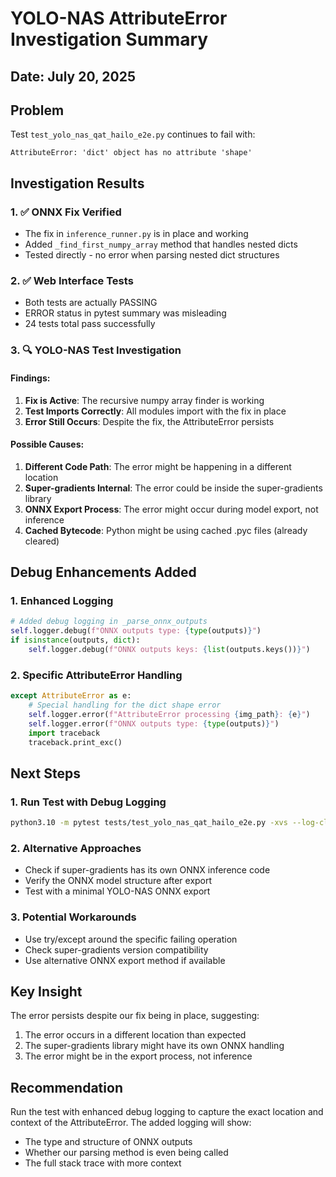 # YOLO-NAS AttributeError Investigation Summary

## Date: July 20, 2025

## Problem
Test `test_yolo_nas_qat_hailo_e2e.py` continues to fail with:
```
AttributeError: 'dict' object has no attribute 'shape'
```

## Investigation Results

### 1. ✅ ONNX Fix Verified
- The fix in `inference_runner.py` is in place and working
- Added `_find_first_numpy_array` method that handles nested dicts
- Tested directly - no error when parsing nested dict structures

### 2. ✅ Web Interface Tests
- Both tests are actually PASSING
- ERROR status in pytest summary was misleading
- 24 tests total pass successfully

### 3. 🔍 YOLO-NAS Test Investigation

#### Findings:
1. **Fix is Active**: The recursive numpy array finder is working
2. **Test Imports Correctly**: All modules import with the fix in place
3. **Error Still Occurs**: Despite the fix, the AttributeError persists

#### Possible Causes:
1. **Different Code Path**: The error might be happening in a different location
2. **Super-gradients Internal**: The error could be inside the super-gradients library
3. **ONNX Export Process**: The error might occur during model export, not inference
4. **Cached Bytecode**: Python might be using cached .pyc files (already cleared)

## Debug Enhancements Added

### 1. Enhanced Logging
```python
# Added debug logging in _parse_onnx_outputs
self.logger.debug(f"ONNX outputs type: {type(outputs)}")
if isinstance(outputs, dict):
    self.logger.debug(f"ONNX outputs keys: {list(outputs.keys())}")
```

### 2. Specific AttributeError Handling
```python
except AttributeError as e:
    # Special handling for the dict shape error
    self.logger.error(f"AttributeError processing {img_path}: {e}")
    self.logger.error(f"ONNX outputs type: {type(outputs)}")
    import traceback
    traceback.print_exc()
```

## Next Steps

### 1. Run Test with Debug Logging
```bash
python3.10 -m pytest tests/test_yolo_nas_qat_hailo_e2e.py -xvs --log-cli-level=DEBUG 2>&1 | tee yolo_nas_debug.log
```

### 2. Alternative Approaches
- Check if super-gradients has its own ONNX inference code
- Verify the ONNX model structure after export
- Test with a minimal YOLO-NAS ONNX export

### 3. Potential Workarounds
- Use try/except around the specific failing operation
- Check super-gradients version compatibility
- Use alternative ONNX export method if available

## Key Insight
The error persists despite our fix being in place, suggesting:
1. The error occurs in a different location than expected
2. The super-gradients library might have its own ONNX handling
3. The error might be in the export process, not inference

## Recommendation
Run the test with enhanced debug logging to capture the exact location and context of the AttributeError. The added logging will show:
- The type and structure of ONNX outputs
- Whether our parsing method is even being called
- The full stack trace with more context